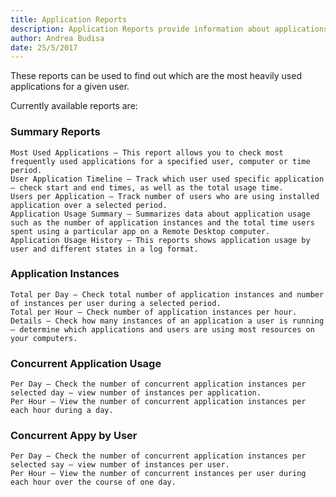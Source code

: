 ```yaml
---
title: Application Reports
description: Application Reports provide information about applications being used on monitored servers.
author: Andrea Budisa
date: 25/5/2017
---
```

These reports can be used to find out which are the most heavily used applications for a given user.

Currently available reports are:

### Summary Reports

    Most Used Applications – This report allows you to check most frequently used applications for a specified user, computer or time period.
    User Application Timeline – Track which user used specific application – check start and end times, as well as the total usage time.
    Users per Application – Track number of users who are using installed application over a selected period.
    Application Usage Summary – Summarizes data about application usage such as the number of application instances and the total time users spent using a particular app on a Remote Desktop computer.
    Application Usage History – This reports shows application usage by user and different states in a log format.

### Application Instances

    Total per Day – Check total number of application instances and number of instances per user during a selected period.
    Total per Hour – Check number of application instances per hour.
    Details – Check how many instances of an application a user is running – determine which applications and users are using most resources on your computers.

### Concurrent Application Usage

    Per Day – Check the number of concurrent application instances per selected day – view number of instances per application.
    Per Hour – View the number of concurrent application instances per each hour during a day.

### Concurrent Appy by User

    Per Day – Check the number of concurrent application instances per selected say – view number of instances per user.
    Per Hour – View the number of concurrent instances per user during each hour over the course of one day.